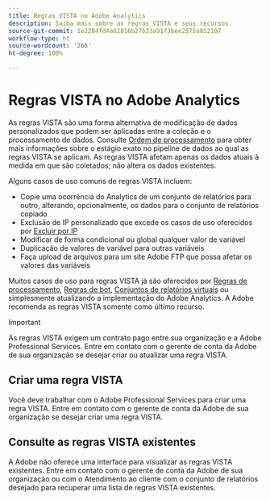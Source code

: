 ```yaml
---
title: Regras VISTA no Adobe Analytics
description: Saiba mais sobre as regras VISTA e seus recursos.
source-git-commit: 1e2284fd4a62816b27b33a91f3bee2575a852107
workflow-type: ht
source-wordcount: '266'
ht-degree: 100%

---
```



# Regras VISTA no Adobe Analytics

As regras VISTA são uma forma alternativa de modificação de dados personalizados que podem ser aplicadas entre a coleção e o processamento de dados. Consulte [Ordem de processamento](processing-order.md) para obter mais informações sobre o estágio exato no pipeline de dados ao qual as regras VISTA se aplicam. As regras VISTA afetam apenas os dados atuais à medida em que são coletados; não altera os dados existentes.

Alguns casos de uso comuns de regras VISTA incluem:

* Copie uma ocorrência do Analytics de um conjunto de relatórios para outro, alterando, opcionalmente, os dados para o conjunto de relatórios copiado
* Exclusão de IP personalizado que excede os casos de uso oferecidos por [Excluir por IP](/help/admin/admin/exclude-ip.md)
* Modificar de forma condicional ou global qualquer valor de variável
* Duplicação de valores de variável para outras variáveis
* Faça upload de arquivos para um site Adobe FTP que possa afetar os valores das variáveis

Muitos casos de uso para regras VISTA já são oferecidos por [Regras de processamento](/help/admin/admin/c-processing-rules/processing-rules.md), [Regras de bot](/help/admin/admin/bot-removal/bot-rules.md), [Conjuntos de relatórios virtuais](/help/components/vrs/vrs-about.md) ou simplesmente atualizando a implementação do Adobe Analytics. A Adobe recomenda as regras VISTA somente como último recurso.

>[!IMPORTANT]
>
>As regras VISTA exigem um contrato pago entre sua organização e a Adobe Professional Services. Entre em contato com o gerente de conta da Adobe de sua organização se desejar criar ou atualizar uma regra VISTA.

## Criar uma regra VISTA

Você deve trabalhar com o Adobe Professional Services para criar uma regra VISTA. Entre em contato com o gerente de conta da Adobe de sua organização se desejar criar uma regra VISTA.

## Consulte as regras VISTA existentes

A Adobe não oferece uma interface para visualizar as regras VISTA existentes. Entre em contato com o gerente de conta da Adobe de sua organização ou com o Atendimento ao cliente com o conjunto de relatórios desejado para recuperar uma lista de regras VISTA existentes.
